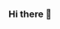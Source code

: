 ### Hi there 👋

<!--
**aydinemre/aydinemre** is a ✨ _special_ ✨ repository because its `README.md` (this file) appears on your GitHub profile.

[![ReadMe Card](https://github-readme-stats.vercel.app/api/pin/?username=aydinemre&repo=github-readme-stats)](https://github.com/anuraghazra/github-readme-stats)
